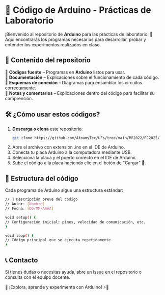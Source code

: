 # 🤖 Código de Arduino - Prácticas de Laboratorio  

¡Bienvenido al repositorio de **Arduino** para las prácticas de laboratorio! 🚀 Aquí encontrarás los programas necesarios para desarrollar, probar y entender los experimentos realizados en clase.  

## 📌 Contenido del repositorio  
🔹 **Códigos fuente** – Programas en **Arduino** listos para usar.  
🔹 **Documentación** – Explicaciones sobre el funcionamiento de cada código.  
🔹 **Esquemas de conexión** – Diagramas para ensamblar los circuitos correctamente.  
🔹 **Notas y comentarios** – Explicaciones dentro del código para facilitar su comprensión.  

## 🛠️ ¿Cómo usar estos códigos?  
1. **Descarga o clona** este repositorio:  
   ```bash
   git clone https://github.com/AtoanyTec/UFs/tree/main/MR2022/FJ2025/Arduino

2. Abre el archivo con extensión .ino en el IDE de Arduino.
3. Conecta tu placa Arduino a la computadora mediante USB.
4. Selecciona la placa y el puerto correcto en el IDE de Arduino.
5. Sube el código a la placa haciendo clic en el botón de "Cargar" 🚀.

## 📜 Estructura del código
Cada programa de Arduino sigue una estructura estándar:
   ```bash
// 📌 Descripción breve del código
// Autor: [Nombre]
// Fecha: [DD/MM/AAAA]

void setup() {
  // Configuración inicial: pines, velocidad de comunicación, etc.
}

void loop() {
  // Código principal que se ejecuta repetidamente
}
```

## 📞 Contacto

Si tienes dudas o necesitas ayuda, abre un issue en el repositorio o consulta con el equipo docente.

📢 ¡Explora, aprende y experimenta con Arduino! ⚡🤖
